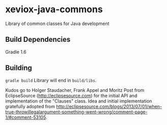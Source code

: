 xeviox-java-commons
===================

Library of common classes for Java development

Build Dependencies
------------------
Gradle 1.6

Building
--------
`gradle build`
Library will end in `build/libs`.


Kudos go to Holger Staudacher, Frank Appel and Moritz Post from 
EclipseSource (http://eclipsesource.com) for the initial API and implementation of the "Clauses" 
class. Idea and initial implementation gratefully adopted from 
http://eclipsesource.com/blogs/2013/07/01/when-true-throwillegalargument-something-went-wrong/comment-page-1/#comment-53105.


